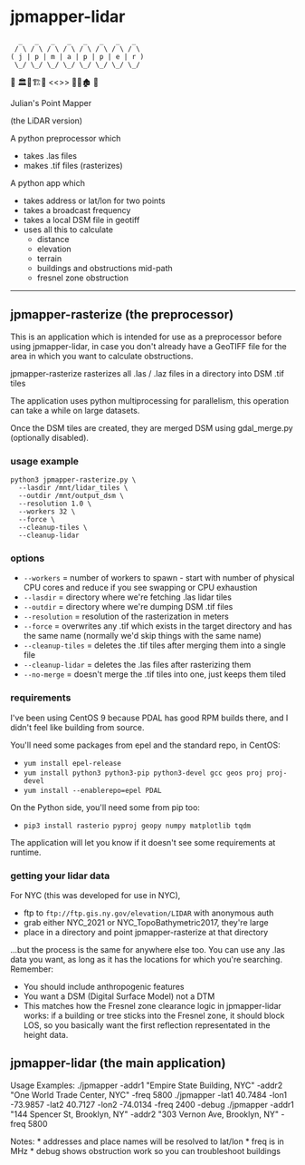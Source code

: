 # jpmapper-lidar
```
  _   _   _   _   _   _   _   _  
 / \ / \ / \ / \ / \ / \ / \ / \ 
( j | p | m | a | p | p | e | r )
 \_/ \_/ \_/ \_/ \_/ \_/ \_/ \_/ 
```

📡  🏛🌲🏗🌲 <<>> 🏢🌲🏚  📡

Julian's Point Mapper

(the LiDAR version)

A python preprocessor which
 * takes .las files
 * makes .tif files (rasterizes)

A python app which
 * takes address or lat/lon for two points
 * takes a broadcast frequency
 * takes a local DSM file in geotiff
 * uses all this to calculate
    * distance
    * elevation
    * terrain
    * buildings and obstructions mid-path
    * fresnel zone obstruction
---

## jpmapper-rasterize (the preprocessor)
This is an application which is intended for use as a preprocessor before using jpmapper-lidar, in case you don't already have a GeoTIFF file for the area in which you want to calculate obstructions.

jpmapper-rasterize rasterizes all .las / .laz files in a directory into DSM .tif tiles

The application uses python multiprocessing for parallelism, this operation can take a while on large datasets.

Once the DSM tiles are created, they are merged DSM using gdal_merge.py (optionally disabled).

### usage example
```
python3 jpmapper-rasterize.py \
  --lasdir /mnt/lidar_tiles \
  --outdir /mnt/output_dsm \
  --resolution 1.0 \
  --workers 32 \
  --force \
  --cleanup-tiles \
  --cleanup-lidar
```

### options
* `--workers` = number of workers to spawn - start with number of physical CPU cores and reduce if you see swapping or CPU exhaustion
* `--lasdir` = directory where we're fetching .las lidar tiles
* `--outdir` = directory where we're dumping DSM .tif files
* `--resolution` = resolution of the rasterization in meters
* `--force` = overwrites any .tif which exists in the target directory and has the same name (normally we'd skip things with the same name)
* `--cleanup-tiles` = deletes the .tif tiles after merging them into a single file
* `--cleanup-lidar` = deletes the .las files after rasterizing them
* `--no-merge` = doesn't merge the .tif tiles into one, just keeps them tiled

### requirements
I've been using CentOS 9 because PDAL has good RPM builds there, and I didn't feel like building from source.

You'll need some packages from epel and the standard repo, in CentOS:
* `yum install epel-release`
* `yum install python3 python3-pip python3-devel gcc geos proj proj-devel`
* `yum install --enablerepo=epel PDAL`

On the Python side, you'll need some from pip too:
* `pip3 install rasterio pyproj geopy numpy matplotlib tqdm`

The application will let you know if it doesn't see some requirements at runtime.

### getting your lidar data
For NYC (this was developed for use in NYC),
* ftp to `ftp://ftp.gis.ny.gov/elevation/LIDAR` with anonymous auth
* grab either NYC_2021 or NYC_TopoBathymetric2017, they're large
* place in a directory and point jpmapper-rasterize at that directory

...but the process is the same for anywhere else too. You can use any .las data you want, as long as it has the locations for which you're searching. Remember:

* You should include anthropogenic features
* You want a DSM (Digital Surface Model) not a DTM
* This matches how the Fresnel zone clearance logic in jpmapper-lidar works: if a building or tree sticks into the Fresnel zone, it should block LOS, so you basically want the first reflection representated in the height data.


## jpmapper-lidar (the main application)
Usage Examples:
  ./jpmapper -addr1 "Empire State Building, NYC" -addr2 "One World Trade Center, NYC" -freq 5800
  ./jpmapper -lat1 40.7484 -lon1 -73.9857 -lat2 40.7127 -lon2 -74.0134 -freq 2400 -debug
  ./jpmapper -addr1 "144 Spencer St, Brooklyn, NY" -addr2 "303 Vernon Ave, Brooklyn, NY" -freq 5800

Notes:
        * addresses and place names will be resolved to lat/lon
        * freq is in MHz
        * debug shows obstruction work so you can troubleshoot buildings
